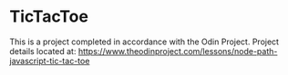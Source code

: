 # TicTacToe
This is a project completed in accordance with the Odin Project. Project details located at: https://www.theodinproject.com/lessons/node-path-javascript-tic-tac-toe